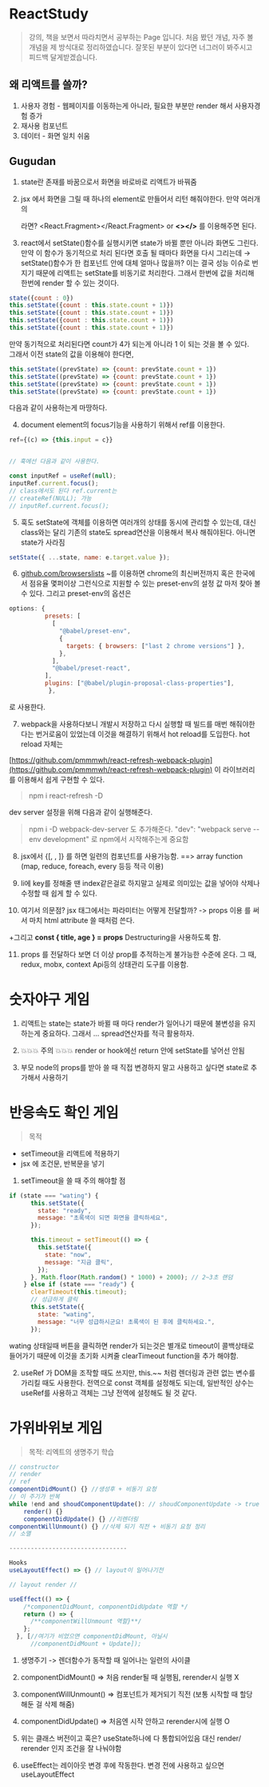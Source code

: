 # ReactStudy
> 강의, 책을 보면서 따라치면서 공부하는 Page 입니다.
> 처음 봤던 개념, 자주 볼 개념을 제 방식대로 정리하였습니다.
> 잘못된 부분이 있다면 너그러이 봐주시고 피드백 달게받겠습니다.


## 왜 리액트를 쓸까?

1. 사용자 경험 - 웹페이지를 이동하는게 아니라, 필요한 부분만 render 해서 사용자경험 증가
2. 재사용 컴포넌트
3. 데이터 - 화면 일치 쉬움

## Gugudan

1. state란 존재를 바꿈으로서 화면을 바로바로 리액트가 바꿔줌

2. jsx 에서 화면을 그릴 때 하나의 element로 만들어서 리턴 해줘야한다. 만약 여러개의 <div></div><div></div><div></div> 라면?
   <React.Fragment></React.Fragment> or **<></>** 를 이용해주면 된다.

3. react에서 setState()함수를 실행시키면 state가 바뀔 뿐만 아니라 화면도 그린다. 만약 이 함수가 동기적으로 처리 된다면 호출 될 때마다 화면을 다시 그리는데 → setState()함수가 한 컴포넌트 안에 대체 얼마나 많을까? 이는 결국 성능 이슈로 번지기 때문에 리액트는 setState를 비동기로 처리한다. 그래서 한번에 값을 처리해 한번에 render 할 수 있는 것이다.

```jsx
state({count : 0})
this.setState({count : this.state.count + 1)})
this.setState({count : this.state.count + 1)})
this.setState({count : this.state.count + 1)})
this.setState({count : this.state.count + 1)})
```

만약 동기적으로 처리된다면 count가 4가 되는게 아니라 1 이 되는 것을 볼 수 있다.  
그래서 이전 state의 값을 이용해야 한다면,
```jsx
this.setState((prevState) => {count: prevState.count + 1})
this.setState((prevState) => {count: prevState.count + 1})
this.setState((prevState) => {count: prevState.count + 1})
this.setState((prevState) => {count: prevState.count + 1})
```

다음과 같이 사용하는게 마땅하다.

4. document element의 focus기능을 사용하기 위해서 ref를 이용한다.
```jsx
ref={(c) => {this.input = c}}


// 훅에선 다음과 같이 사용한다.

const inputRef = useRef(null);
inputRef.current.focus();
// class에서도 된다 ref.current는
// createRef(NULL); 가능
// inputRef.current.focus();
```

5. 훅도 setState에 객체를 이용하면 여러개의 상태를 동시에 관리할 수 있는데, 대신 class와는 달리 기존의 state도 spread연산을 이용해서 복사 해줘야된다. 아니면 state가 사라짐
```jsx
setState({ ...state, name: e.target.value });
```

6. [github.com/browserslists](http://github.com/browserlists) ~를 이용하면 chrome의 최신버전까지 혹은 한국에서 점유율 몇퍼이상 그런식으로 지원할 수 있는 preset-env의 설정 값 마저 찾아 볼 수 있다. 그리고 preset-env의  옵션은

```jsx
options: {
          presets: [
            [
              "@babel/preset-env",
              {
                targets: { browsers: ["last 2 chrome versions"] },
              },
            ],
            "@babel/preset-react",
          ],
          plugins: ["@babel/plugin-proposal-class-properties"],
	       },
```

로 사용한다.

7. webpack을 사용하다보니 개발시 저장하고 다시 실행할 때 빌드를 매번 해줘야한다는 번거로움이 있었는데 이것을 해결하기 위해서 hot reload를 도입한다. hot reload 자체는 

[https://github.com/pmmmwh/react-refresh-webpack-plugin](https://github.com/pmmmwh/react-refresh-webpack-plugin) 이 라이브러리를 이용해서 쉽게 구현할 수 있다.

> npm i react-refresh -D

dev server 설정을 위해 다음과 같이 실행해준다.

> npm i -D webpack-dev-server 도 추가해준다.
"dev": "webpack serve --env development" 로 npm에서 시작해주는게 중요함

8. jsx에서 {[<component />, <component />, <component />]} 를 하면 일련의 컴포넌트를 사용가능함. ==> array function (map, reduce, foreach, every 등등 적극 이용)

9. li에 key를 정해줄 땐 index같은걸로 하지말고 실제로 의미있는 값을 넣어야 삭제나 수정할 때 쉽게 할 수 있다.

10. 여기서 의문점? jsx 태그에서는 파라미터는 어떻게 전달할까?
-> props 이용 **<Try value={v} index={i} />** 를 써서 마치 html attribute 쓸 때처럼 쓴다.

+그리고 **const { title, age } = props** Destructuring을 사용하도록 함.

11. props 를 전달하다 보면 더 이상 prop를 추적하는게 불가능한 수준에 온다. 그 때, redux, mobx, context Api등의 상태관리 도구를 이용함.

# 숫자야구 게임

1. 리액트는 state는 state가 바뀔 때 마다 render가 일어나기 때문에 불변성을 유지하는게 중요하다. 그래서 ... spread연산자를 적극 활용하자.

2.  💥💥💥 주의 💥💥💥 render or hook에선 return 안에 setState를 넣어선 안됨

3. 부모 node의 props를 받아 쓸 때 직접 변경하지 말고 사용하고 싶다면 state로 추가해서 사용하기

# 반응속도 확인 게임
> 목적
- setTimeout을 리액트에 적용하기
- jsx 에 조건문, 반복문을 넣기

1. setTimeout을 쓸 때 주의 해야할 점
```jsx
if (state === "wating") {
      this.setState({
        state: "ready",
        message: "초록색이 되면 화면을 클릭하세요",
      });

      this.timeout = setTimeout(() => {
        this.setState({
          state: "now",
          message: "지금 클릭",
        });
      }, Math.floor(Math.random() * 1000) + 2000); // 2~3초 랜덤
    } else if (state === "ready") {
      clearTimeout(this.timeout);
      // 성급하게 클릭
      this.setState({
        state: "wating",
        message: "너무 성급하시군요! 초록색이 된 후에 클릭하세요.",
      });
```
wating 상태일때 버튼을 클릭하면 render가 되는것은 별개로 timeout이 콜백상태로 들어가기 때문에 이것을 초기화 시켜줄 clearTimeout function을 추가 해야함.

2. useRef 가 DOM을 조작할 때도 쓰지만, this.~~ 처럼 렌더링과 관련 없는 변수를 가리킬 때도 사용한다. 전역으로 const 객체를 설정해도 되는데, 일반적인 상수는 useRef를 사용하고 객체는 그냥 전역에 설정해도 될 것 같다.

# 가위바위보 게임
> 목적:
리엑트의 생명주기 학습

```jsx
// constructor
// render
// ref
componentDidMount() {} //생성후 + 비동기 요청
// 이 주기가 반복
while !end and shoudComponentUpdate(): // shoudComponentUpdate -> true -> 변화됨
	render() {}
	componentDidUpdate() {} //리렌더링
componentWillUnmount() {} //삭제 되기 직전 + 비동기 요청 정리
// 소멸

---------------------------------

Hooks
useLayoutEffect() => {} // layout이 일어나기전

// layout render //

useEffect(() => {
    /*componentDidMount, componentDidUpdate 역할 */
    return () => {
      /**componentWillUnmount 역할}**/
    };
  }, [//여기가 비었으면 componentDidMount, 아닐시
      //componentDidMount + Update]);
```
1. 생명주기 -> 렌더함수가 동작할 때 일어나는 일련의 사이클

2. componentDidMount() => 처음 render될 때 실행됨, rerender시 실행 X

3. componentWillUnmount() => 컴포넌트가 제거되기 직전 (보통 시작할 때 할당 해둔 걸 삭제 해줌)

4. componentDidUpdate() => 처음엔 시작 안하고 rerender시에 실행 O

5. 위는 클래스 버전이고 훅은? useState하나에 다 통합되어있음 대신 render/ rerender 인지 조건을 잘 나눠야함

6. useEffect는 레이아웃 변경 후에 작동한다. 변경 전에 사용하고 싶으면 useLayoutEffect 
